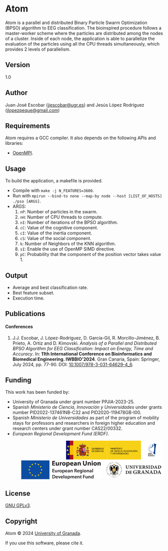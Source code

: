 # Atom

Atom is a parallel and distributed Binary Particle Swarm Optimization (BPSO) algorithm to EEG classification. The bioinspired procedure follows a master-worker scheme where the particles are distributed among the nodes of a cluster. Inside of each node, the application is able to parallelize the evaluation of the particles using all the CPU threads simultaneously, which provides 2 levels of parallelism.

## Version

1.0

## Author

Juan José Escobar ([jjescobar@ugr.es](mailto:jjescobar@ugr.es)) and Jesús López Rodríguez ([jlopezpeque@gmail.com](mailto:jlopezpeque@gmail.com))

## Requirements

Atom requires a GCC compiler. It also depends on the following APIs and libraries:

* [OpenMPI](https://www.open-mpi.org/doc/current/).

## Usage

To build the application, a makefile is provided.

* Compile with `make -j N_FEATURES=3600`.
* Run with `mpirun --bind-to none --map-by node --host [LIST_OF_HOSTS] ./pso [ARGS]`.
* ARGS:
  1. `nP`: Number of particles in the swarm.
  2. `nH`: Number of CPU threads to compute.
  1. `nI`: Number of iterations of the BPSO algorithm.
  1. `cC`: Value of the cognitive component.
  1. `cI`: Value of the inertia component.
  1. `cS`: Value of the social component.
  1. `k`: Number of Neighbors of the KNN algorithm.
  1. `sI`: Enable the use of OpenMP SIMD directive.
  1. `pC`: Probability that the component of the position vector takes value 1.

## Output

* Average and best classification rate.
* Best feature subset.
* Execution time.

## Publications

#### Conferences

1. J.J. Escobar, J. López-Rodríguez, D. García-Gil, R. Morcillo-Jiménez, B. Prieto, A. Ortiz and D. Kimovski. *Analysis of a Parallel and Distributed BPSO Algorithm for EEG Classification: Impact on Energy, Time and Accuracy*. In: **11th International Conference on Bioinformatics and Biomedical Engineering. IWBBIO'2024**. Gran Canaria, Spain: Springer, July 2024, pp. 77-90. DOI: [10.1007/978-3-031-64629-4_6](https://doi.org/10.1007/978-3-031-64629-4_6).

## Funding

This work has been funded by:

* University of Granada under grant number PPJIA-2023-25.
* Spanish *Ministerio de Ciencia, Innovación y Universidades* under grants number PID2022-137461NB-C32 and PID2020-119478GB-I00.
* Spanish *Ministerio de Universidades* as part of the program of mobility stays for professors and researchers in foreign higher education and research centers under grant number CAS22/00332.
* *European Regional Development Fund (ERDF)*.

<div style="text-align: right">
  <img src="https://raw.githubusercontent.com/rotty11/Atom/main/docs/logos/miciu.jpg" height="60">
  <img src="https://raw.githubusercontent.com/rotty11/Atom/main/docs/logos/erdf.png" height="60">
  <img src="https://raw.githubusercontent.com/rotty11/Atom/main/docs/logos/ugr.jpg" height="60">
</div>

## License

[GNU GPLv3](https://www.gnu.org/licenses/gpl-3.0.md).

## Copyright

Atom © 2024 [University of Granada](https://www.ugr.es/).

If you use this software, please cite it.
